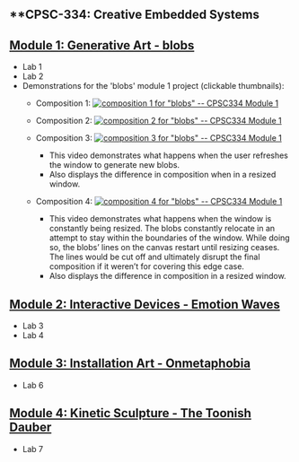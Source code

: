 **CPSC-334: Creative Embedded Systems
---

[Module 1: Generative Art - blobs](https://github.com/ExzoZbta/CPSC-334/tree/main/module1)
------------------------
  - Lab 1
  - Lab 2
  - Demonstrations for the 'blobs' module 1 project (clickable thumbnails):
    - Composition 1:
    [![composition 1 for "blobs" -- CPSC334 Module 1](https://img.youtube.com/vi/1vs9fKE3NdU/maxresdefault.jpg)](https://www.youtube.com/watch?v=1vs9fKE3NdU)

    - Composition 2:
    [![composition 2 for "blobs" -- CPSC334 Module 1](https://img.youtube.com/vi/JFwGo0NvgpE/maxresdefault.jpg)](https://www.youtube.com/watch?v=JFwGo0NvgpE)

    - Composition 3:
    [![composition 3 for "blobs" -- CPSC334 Module 1](https://img.youtube.com/vi/YcAw0M3TWqk/maxresdefault.jpg)](https://www.youtube.com/watch?v=YcAw0M3TWqk)
        - This video demonstrates what happens when the user refreshes the window to generate new blobs.
        - Also displays the difference in composition when in a resized window.

     - Composition 4:
    [![composition 4 for "blobs" -- CPSC334 Module 1](https://img.youtube.com/vi/jLvRWMoSRmU/maxresdefault.jpg)](https://www.youtube.com/watch?v=jLvRWMoSRmU)
        - This video demonstrates what happens when the window is constantly being resized. The blobs constantly relocate in an attempt to stay within the boundaries of the window. While doing so, the blobs’ lines on the canvas restart until resizing     ceases. The lines would be cut off and ultimately disrupt the final composition if it weren’t for covering this edge case.
        - Also displays the difference in composition in a resized window.

[Module 2: Interactive Devices - Emotion Waves](https://github.com/ExzoZbta/CPSC-334/tree/main/module2)
-----------------------------
  - Lab 3
  - Lab 4

[Module 3: Installation Art - Onmetaphobia](https://github.com/ExzoZbta/CPSC-334/tree/main/module3)
--------------------------
  - Lab 6

[Module 4: Kinetic Sculpture - The Toonish Dauber](https://github.com/ExzoZbta/CPSC-334/tree/main/module4)
---------------------------
  - Lab 7

